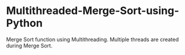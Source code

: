# Multithreaded-Merge-Sort-using-Python
Merge Sort function using Multithreading. Multiple threads are created during Merge Sort.
